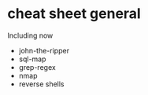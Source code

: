 # cheat sheet general

Including now
*  john-the-ripper
*  sql-map
*  grep-regex
*  nmap
*  reverse shells